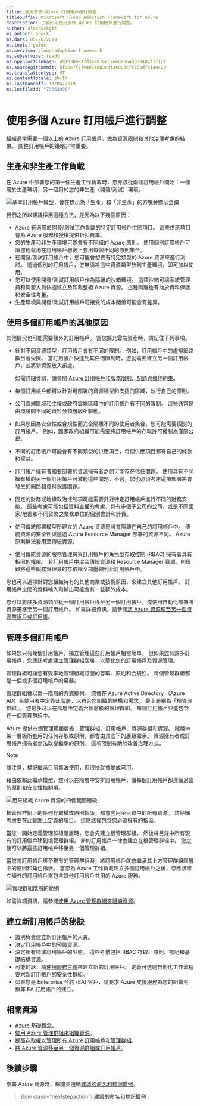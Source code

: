 ```yaml
---
title: 使用多個 Azure 訂用帳戶進行調整
titleSuffix: Microsoft Cloud Adoption Framework for Azure
description: 了解如何使用多個 Azure 訂用帳戶進行調整。
author: alexbuckgit
ms.author: abuck
ms.date: 05/20/2019
ms.topic: guide
ms.service: cloud-adoption-framework
ms.subservice: ready
ms.openlocfilehash: 4910309817d348874ec7eed75640bd0407f1ffcf
ms.sourcegitcommit: bf9be7f2fe4851d83cdf3e083c7c25bd7e144c20
ms.translationtype: MT
ms.contentlocale: zh-TW
ms.lasthandoff: 11/04/2019
ms.locfileid: "73563996"
---
```

# <a name="scale-with-multiple-azure-subscriptions"></a>使用多個 Azure 訂用帳戶進行調整

組織通常需要一個以上的 Azure 訂用帳戶，做為資源限制和其他治理考慮的結果。 調整訂用帳戶的策略非常重要。

## <a name="production-and-nonproduction-workloads"></a>生產和非生產工作負載

在 Azure 中部署您的第一個生產工作負載時，您應該從兩個訂用帳戶開始：一個用於生產環境，另一個用於您的非生產（開發/測試）環境。

![基本訂用帳戶模型，會在標示為「生產」和「非生產」的方塊旁顯示金鑰](../../_images/ready/basic-subscription-model.png)

我們之所以建議採用這種方法，是因為以下幾個原因：

- Azure 有適用於開發/測試工作負載的特定訂用帳戶供應項目。 這些供應項目會為 Azure 服務和授權提供折扣費率。
- 您的生產和非生產環境可能會有不同組的 Azure 原則。 使用個別訂用帳戶可讓您輕鬆地在訂用帳戶層級上套用每個不同的原則集合。
- 在開發/測試訂用帳戶中，您可能會想要有特定類型的 Azure 資源來進行測試。 透過個別的訂用帳戶，您無須將這些資源類型放到生產環境，即可加以使用。
- 您可以使用開發/測試訂用帳戶作為隔離的沙箱環境。 這類沙箱可讓系統管理員和開發人員快速建立及卸載整組 Azure 資源。 這種隔離也有助於資料保護和安全性考量。
- 生產環境與開發/測試訂用帳戶可接受的成本閾值可能會有差異。

## <a name="other-reasons-for-multiple-subscriptions"></a>使用多個訂用帳戶的其他原因

其他情況也可能需要額外的訂用帳戶。 當您擴充雲端資產時，請記住下列事項。

- 針對不同資源類型，訂用帳戶會有不同的限制。 例如，訂用帳戶中的虛擬網路數目會受限。 當訂用帳戶快達到其任何限制時，您就需要建立另一個訂用帳戶，並將新資源放入該處。

  如需詳細資訊，請參閱 [Azure 訂用帳戶和服務限制、配額與條件約束](https://docs.microsoft.com/azure/azure-subscription-service-limits)。

- 每個訂用帳戶都可以針對可部署的資源類型和支援的區域，執行自己的原則。

- 公用雲端區域和主權或政府雲端區域中的訂用帳戶有不同的限制。 這些通常是由環境間不同的資料分類層級所驅動。

- 如果您因為安全性或合規性而完全隔離不同的使用者集合，您可能需要個別的訂用帳戶。 例如，國家政府組織可能需要將訂用帳戶的存取許可權制為僅限公民。

- 不同的訂用帳戶可能會有不同類型的供應項目，每個供應項目都有自己的條款和權益。

- 訂用帳戶擁有者和要部署的資源擁有者之間可能存在信任問題。 使用具有不同擁有權的另一個訂用帳戶可減輕這些問題，不過，您也必須考慮這項部署將會發生的網路和資料保護問題。

- 固定的財務或地緣政治控制項可能需要針對特定訂用帳戶進行不同的財務安排。 這些考慮可能包括資料主權的考慮、具有多個子公司的公司，或是不同國家/地區和不同貨幣之業務單位的個別會計和計費。

- 使用傳統部署模型所建立的 Azure 資源應該會隔離在自己的訂用帳戶中。 傳統資源的安全性與透過 Azure Resource Manager 部署的資源不同。 Azure 原則無法套用至傳統資源。

- 使用傳統資源的服務管理員與訂用帳戶的角色型存取控制 (RBAC) 擁有者具有相同的權限。 若訂用帳戶中混合傳統資源和 Resource Manager 資源，則很難將這些服務管理員的存取權全部壓縮到此訂用帳戶中。

您也可以選擇針對您組織特有的其他商業或技術原因，來建立其他訂用帳戶。 訂用帳戶之間的資料輸入和輸出可能會有一些額外成本。

您可以將許多資源類型從一個訂用帳戶移至另一個訂用帳戶，或使用自動化部署將資源遷移至另一個訂用帳戶。 如需詳細資訊，請參閱[將 Azure 資源移至另一個資源群組戶或訂用帳](https://docs.microsoft.com/azure/azure-resource-manager/resource-group-move-resources)。

## <a name="manage-multiple-subscriptions"></a>管理多個訂用帳戶

如果您只有幾個訂用帳戶，獨立管理這些訂用帳戶相當簡單。 但如果您有許多訂用帳戶，您應該考慮建立管理群組階層，以簡化您的訂用帳戶及資源管理。

管理群組可讓您有效率地管理組織訂閱的存取、原則和合規性。 每個管理群組都是一個或多個訂用帳戶的容器。

管理群組會以單一階層的方式排列。 您會在 Azure Active Directory （Azure AD）租使用者中定義此階層，以符合您組織的結構和需求。 最上層稱為「根管理群組」。 您最多可以在階層中定義六個層級的管理群組。 每個訂用帳戶只能包含在一個管理群組中。

Azure 提供四個管理範圍層級：管理群組、訂用帳戶、資源群組和資源。 階層中某一層級所套用的任何存取或原則，都會由其底下的層級繼承。 資源擁有者或訂用帳戶擁有者無法改變繼承的原則。 這項限制有助於改善治理方式。

> [!NOTE]
> 請注意，標記繼承目前無法使用，但很快就會變成可用。

藉由依賴此繼承模型，您可以在階層中安排訂用帳戶，讓每個訂用帳戶都遵循適當的原則和安全性控制項。

![用來組織 Azure 資源的四個範圍層級](../../ready/azure-setup-guide/media/organize-resources/scope-levels.png)

根管理群組上的任何存取權或原則指派，都會套用至目錄中的所有資源。 請仔細考慮要在此範圍上定義的項目。 這應該僅包含您必須擁有的指派。

當您一開始定義管理群組階層時，您會先建立根管理群組。 然後將目錄中所有現有的訂用帳戶移到根管理群組。 新的訂用帳戶一律會建立在根管理群組中。 您之後可以將這些訂用帳戶移至另一個管理群組。

當您將訂用帳戶移至現有的管理群組時，該訂用帳戶就會繼承其上方管理群組階層中的原則和角色指派。 當您為 Azure 工作負載建立多個訂用帳戶之後，您應該建立額外的訂用帳戶來包含其他訂用帳戶共用的 Azure 服務。

![管理群組階層的範例](../../_images/ready/management-group-hierarchy.png)

如需詳細資訊，請參閱[使用 Azure 管理群組來組織資源](https://docs.microsoft.com/azure/governance/management-groups)。

## <a name="tips-for-creating-new-subscriptions"></a>建立新訂用帳戶的秘訣

- 識別負責建立新訂用帳戶的人員。
- 決定訂用帳戶中的預設資源。
- 決定所有標準訂用帳戶的型態。 這些考量包括 RBAC 存取、原則、標記和基礎結構資源。
- 可能的話，請[使用服務主體](https://docs.microsoft.com/azure/azure-resource-manager/grant-access-to-create-subscription)來建立新的訂用帳戶。 定義可透過自動化工作流程要求新訂用帳戶的安全性群組。
- 如果您是 Enterprise 合約 (EA) 客戶，請要求 Azure 支援服務為您的組織封鎖非 EA 訂用帳戶的建立。

## <a name="related-resources"></a>相關資源

- [Azure 基礎概念](../considerations/fundamental-concepts.md)。
- [使用 Azure 管理群組來組織資源](https://docs.microsoft.com/azure/governance/management-groups)。
- [提高存取權以管理所有 Azure 訂用帳戶和管理群組](https://docs.microsoft.com/azure/role-based-access-control/elevate-access-global-admin)。
- [將 Azure 資源移至另一個資源群組或訂用帳戶](https://docs.microsoft.com/azure/azure-resource-manager/resource-group-move-resources)。

## <a name="next-steps"></a>後續步驟

部署 Azure 資源時，檢閱並遵循[建議的命名和標記慣例](./naming-and-tagging.md)。

> [!div class="nextstepaction"]
> [建議的命名和標記慣例](./naming-and-tagging.md)
